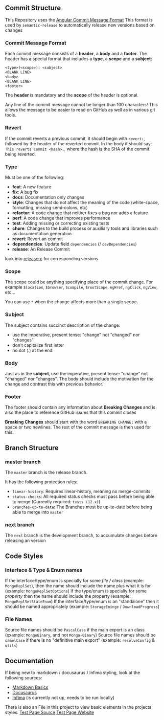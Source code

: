 
## Commit Structure

This Repository uses the [Angular Commit Message Format](https://github.com/angular/angular.js/blob/master/DEVELOPERS.md#-git-commit-guidelines)
This format is used by `semantic-release` to automatically release new versions based on changes

### Commit Message Format

Each commit message consists of a **header**, a **body** and a **footer**.  The header has a special
format that includes a **type**, a **scope** and a **subject**:

```txt
<type>(<scope>): <subject>
<BLANK LINE>
<body>
<BLANK LINE>
<footer>
```

The **header** is mandatory and the **scope** of the header is optional.

Any line of the commit message cannot be longer than 100 characters! This allows the message to be easier
to read on GitHub as well as in various git tools.

### Revert

If the commit reverts a previous commit, it should begin with `revert:`, followed by the header
of the reverted commit.
In the body it should say: `This reverts commit <hash>.`, where the hash is the SHA of the commit
being reverted.

### Type

Must be one of the following:

* **feat**: A new feature
* **fix**: A bug fix
* **docs**: Documentation only changes
* **style**: Changes that do not affect the meaning of the code (white-space, formatting, missing semi-colons, etc)
* **refactor**: A code change that neither fixes a bug nor adds a feature
* **perf**: A code change that improves performance
* **test**: Adding missing or correcting existing tests
* **chore**: Changes to the build process or auxiliary tools and libraries such as documentation generation
* **revert**: Revert an commit
* **dependencies**: Update field `dependencies` (/ `devDependencies`)
* **release**: An Release Commit

look into [releaserc](../.releaserc.js) for corresponding versions

### Scope

The scope could be anything specifying place of the commit change. For example `$location`,
`$browser`, `$compile`, `$rootScope`, `ngHref`, `ngClick`, `ngView`, etc...

You can use `*` when the change affects more than a single scope.

### Subject

The subject contains succinct description of the change:

* use the imperative, present tense: "change" not "changed" nor "changes"
* don't capitalize first letter
* no dot (.) at the end

### Body

Just as in the **subject**, use the imperative, present tense: "change" not "changed" nor "changes".
The body should include the motivation for the change and contrast this with previous behavior.

### Footer

The footer should contain any information about **Breaking Changes** and is also the place to reference GitHub issues that this commit closes

**Breaking Changes** should start with the word `BREAKING CHANGE:` with a space or two newlines.
The rest of the commit message is then used for this.

## Branch Structure

### master branch

The `master` branch is the release branch.

It has the following protection rules:

* `linear-history`: Requires linear-history, meaning no merge-commits
* `status-checks`: All required status checks must pass before being able to merge (Currently required: `tests (12.x)`)
* `branches-up-to-date`: The Branches must be up-to-date before being able to merge into `master`

### next branch

The `next` branch is the development branch, to accumulate changes before releasing an version

## Code Styles

### Interface & Type & Enum names

If the interface/type/enum is specially for some *file / class* (example: `MongoReplSet`), then the name should include the name plus what it is for (example: `MongoReplSetOptions`)
If the type/enum is specially for some *property* then the name should include the property (example: `MongoReplSetStateEnum`)
If the interface/type/enum is an "standalone" then it should be named appropriately (example: `StorageEninge` / `DownloadProgress`)

### File Names

Source file names should be `PascalCase` if the main export is an class (example: `MongoBinary`, and not `Mongo-Binary`)
Source file names should be `camelCase` if there is no "definitive main export" (example: `resolveConfig` & `utils`)

## Documentation

If being new to markdown / docusaurus / Infima styling, look at the following sources:

* [Markdown Basics](https://guides.github.com/features/mastering-markdown/)
* [Docusaurus](https://v2.docusaurus.io/docs/)
* [Infima](https://facebookincubator.github.io/infima/) (is currently not up, needs to be run locally)

There is also an File in this project to view basic elements in the projects styles: [Test Page Source](../docs/test.md) [Test Page Website]() <!--TODO: replace with actual website-->
